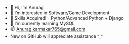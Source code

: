 - 👋 Hi, I’m Anurag
- 👀 I’m interested in Software/Game Development
- 🤞 Skills Acquired!:- Python/Advanced Python + Django
- 🌱 I’m currently learning MySQL
- 📫 Anurag.karmakar765@gmail.com
- New on GitHub will appreciate assistance ^_^
